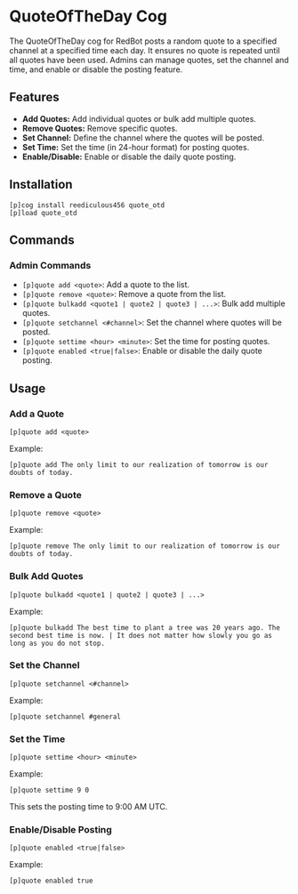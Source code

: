 # QuoteOfTheDay Cog

The QuoteOfTheDay cog for RedBot posts a random quote to a specified channel at a specified time each day. It ensures no quote is repeated until all quotes have been used. Admins can manage quotes, set the channel and time, and enable or disable the posting feature.

## Features

- **Add Quotes:** Add individual quotes or bulk add multiple quotes.
- **Remove Quotes:** Remove specific quotes.
- **Set Channel:** Define the channel where the quotes will be posted.
- **Set Time:** Set the time (in 24-hour format) for posting quotes.
- **Enable/Disable:** Enable or disable the daily quote posting.

## Installation

```text
[p]cog install reediculous456 quote_otd
[p]load quote_otd
```

## Commands

### Admin Commands

- `[p]quote add <quote>`: Add a quote to the list.
- `[p]quote remove <quote>`: Remove a quote from the list.
- `[p]quote bulkadd <quote1 | quote2 | quote3 | ...>`: Bulk add multiple quotes.
- `[p]quote setchannel <#channel>`: Set the channel where quotes will be posted.
- `[p]quote settime <hour> <minute>`: Set the time for posting quotes.
- `[p]quote enabled <true|false>`: Enable or disable the daily quote posting.

## Usage

### Add a Quote

```text
[p]quote add <quote>
```

Example:

```text
[p]quote add The only limit to our realization of tomorrow is our doubts of today.
```

### Remove a Quote

```text
[p]quote remove <quote>
```

Example:

```text
[p]quote remove The only limit to our realization of tomorrow is our doubts of today.
```

### Bulk Add Quotes

```text
[p]quote bulkadd <quote1 | quote2 | quote3 | ...>
```

Example:

```text
[p]quote bulkadd The best time to plant a tree was 20 years ago. The second best time is now. | It does not matter how slowly you go as long as you do not stop.
```

### Set the Channel

```text
[p]quote setchannel <#channel>
```

Example:

```text
[p]quote setchannel #general
```

### Set the Time

```text
[p]quote settime <hour> <minute>
```

Example:

```text
[p]quote settime 9 0
```

This sets the posting time to 9:00 AM UTC.

### Enable/Disable Posting

```text
[p]quote enabled <true|false>
```

Example:

```text
[p]quote enabled true
```
